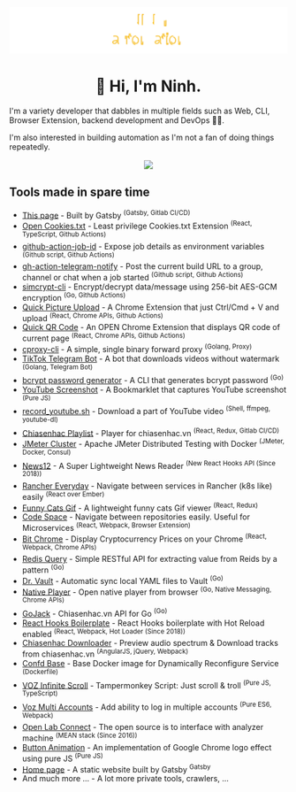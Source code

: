 ![ReeganExE](logo.svg?t=17362)

<h1 align="center">👋 Hi, I'm Ninh.</h1>

I'm a variety developer that dabbles in multiple fields such as Web, CLI, Browser Extension, backend development and DevOps 👨‍💻.

I'm also interested in building automation as I'm not a fan of doing things repeatedly.


<p align="center">
  <img src="https://ninh.js.org/img/ninh-stack.jpg?202104" align="center" />
</p>

<h2>Tools made in spare time</h2>

  - [This page](https://github.com/ReeganExE) - Built by Gatsby <sup>(Gatsby, Gitlab CI/CD)</sup>
 - [Open Cookies.txt](https://chrome.google.com/webstore/detail/open-cookiestxt/gdocmgbfkjnnpapoeobnolbbkoibbcif) - Least privilege Cookies.txt Extension <sup>(React, TypeScript, Github Actions)</sup>
 - [github-action-job-id](https://github.com/ReeganExE/github-action-job-id) - Expose job details as environment variables <sup>(Github script, Github Actions)</sup>
 - [gh-action-telegram-notify](https://github.com/ReeganExE/github-action-telegram-notify) - Post the current build URL to a group, channel or chat when a job started <sup>(Github script, Github Actions)</sup>
 - [simcrypt-cli](https://github.com/ReeganExE/simcrypt-cli) - Encrypt/decrypt data/message using 256-bit AES-GCM encryption <sup>(Go, Github Actions)</sup>
 - [Quick Picture Upload](https://github.com/ReeganExE/quickpic) - A Chrome Extension that just Ctrl/Cmd + V and upload <sup>(React, Chrome APIs, Github Actions)</sup>
 - [Quick QR Code](https://github.com/ReeganExE/qrcode-extension) - An OPEN Chrome Extension that displays QR code of current page <sup>(React, Chrome APIs, Github Actions)</sup>
 - [cproxy-cli](https://github.com/ReeganExE/cproxy-cli) - A simple, single binary forward proxy <sup>(Golang, Proxy)</sup>
 - [TikTok Telegram Bot](https://github.com/ReeganExE/tiktok-telegrambot) - A bot that downloads videos without watermark <sup>(Golang, Telegram Bot)</sup>
 - [bcrypt password generator](https://github.com/ReeganExE/bcrypt-cli#bcrypt) - A CLI that generates bcrypt password <sup>(Go)</sup>
 - [YouTube Screenshot](https://github.com/ReeganExE/youtube-screenshot) - A Bookmarklet that captures YouTube screenshot <sup>(Pure JS)</sup>
 - [record_youtube.sh](https://github.com/ReeganExE/record_youtube.sh) - Download a part of YouTube video <sup>(Shell, ffmpeg, youtube-dl)</sup>
 - [Chiasenhac Playlist](https://chrome.google.com/webstore/detail/chiasenhac-playlist/eflhegkkifpfnaoacehpjigmpopijaah) - Player for chiasenhac.vn <sup>(React, Redux, Gitlab CI/CD)</sup>
 - [JMeter Cluster](https://github.com/ReeganExE/jmeter-distributed-consul) - Apache JMeter Distributed Testing with Docker <sup>(JMeter, Docker, Consul)</sup>
 - [News12](https://github.com/ReeganExE/news12) - A Super Lightweight News Reader <sup>(New React Hooks API (Since 2018))</sup>
 - [Rancher Everyday](https://github.com/ReeganExE/rancher-everyday) - Navigate between services in Rancher (k8s like) easily <sup>(React over Ember)</sup>
 - [Funny Cats Gif](https://ninh.js.org/cat) - A lightweight funny cats Gif viewer <sup>(React, Redux)</sup>
 - [Code Space](https://github.com/ReeganExE/codespace) - Navigate between repositories easily. Useful for Microservices <sup>(React, Webpack, Browser Extension)</sup>
 - [Bit Chrome](https://github.com/ReeganExE/bit-chrome) - Display Cryptocurrency Prices on your Chrome <sup>(React, Webpack, Chrome APIs)</sup>
 - [Redis Query](https://github.com/ReeganExE/redis-query) - Simple RESTful API for extracting value from Reids by a pattern <sup>(Go)</sup>
 - [Dr. Vault](https://github.com/ReeganExE/dr-vault) - Automatic sync local YAML files to Vault <sup>(Go)</sup>
 - [Native Player](https://github.com/ReeganExE/native-player) - Open native player from browser <sup>(Go, Native Messaging, Chrome APIs)</sup>
 - [GoJack](https://github.com/ReeganExE/gojack) - Chiasenhac.vn API for Go <sup>(Go)</sup>
 - [React Hooks Boilerplate](https://github.com/ReeganExE/react-hooks-boilerplate) - React Hooks boilerplate with Hot Reload enabled <sup>(React, Webpack, Hot Loader (Since 2018))</sup>
 - [Chiasenhac Downloader](https://chrome.google.com/webstore/detail/chiasenhac-downloader-2/iioflhiclipmefbnlfphcjidamknmckc) - Preview audio spectrum & Download tracks from chiasenhac.vn <sup>(AngularJS, jQuery, Webpack)</sup>
 - [Confd Base](https://github.com/ReeganExE/confd-base) - Base Docker image for Dynamically Reconfigure Service <sup>(Dockerfile)</sup>
 - [VOZ Infinite Scroll](https://github.com/ReeganExE/voz-infinite-scroll) - Tampermonkey Script: Just scroll & troll <sup>(Pure JS, TypeScript)</sup>
 - [Voz Multi Accounts](https://github.com/ReeganExE/voz-multiacc) - Add ability to log in multiple accounts <sup>(Pure ES6, Webpack)</sup>
 - [Open Lab Connect](https://github.com/OpenLabConnect/OpenLabConnect/tree/parsers) - The open source is to interface with analyzer machine <sup>(MEAN stack (Since 2016))</sup>
 - [Button Animation](https://github.com/ReeganExE/wave-animation) - An implementation of Google Chrome logo effect using pure JS <sup>(Pure JS)</sup>
 - [Home page](https://ninh.js.org) - A static website built by Gatsby <sup>Gatsby</sup>
 - And much more ... - A lot more private tools, crawlers, ...
